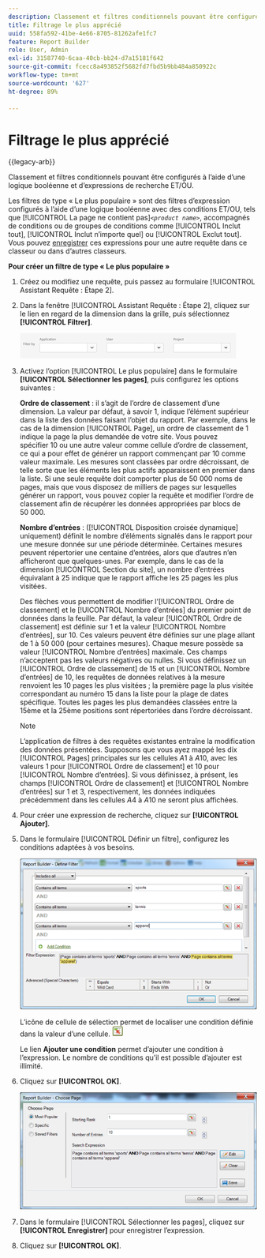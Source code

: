 ```yaml
---
description: Classement et filtres conditionnels pouvant être configurés à l’aide d’une logique booléenne et d’expressions de recherche ET/OU.
title: Filtrage le plus apprécié
uuid: 558fa592-41be-4e66-8705-81262afe1fc7
feature: Report Builder
role: User, Admin
exl-id: 31587740-6caa-40cb-bb24-d7a15181f642
source-git-commit: fcecc8a493852f5682fd7fbd5b9bb484a850922c
workflow-type: tm+mt
source-wordcount: '627'
ht-degree: 89%

---
```


# Filtrage le plus apprécié

{{legacy-arb}}

Classement et filtres conditionnels pouvant être configurés à l’aide d’une logique booléenne et d’expressions de recherche ET/OU.

Les filtres de type « Le plus populaire » sont des filtres d’expression configurés à l’aide d’une logique booléenne avec des conditions ET/OU, tels que [!UICONTROL La page ne contient pas &#x200B;]*`<product name>`*, accompagnés de conditions ou de groupes de conditions comme [!UICONTROL Inclut tout], [!UICONTROL Inclut n’importe quel] ou [!UICONTROL Exclut tout]. Vous pouvez [enregistrer](/help/analyze/legacy-report-builder/layout/c-filter-dimensions/saved-filters.md) ces expressions pour une autre requête dans ce classeur ou dans d’autres classeurs.

**Pour créer un filtre de type « Le plus populaire »**

1. Créez ou modifiez une requête, puis passez au formulaire [!UICONTROL Assistant Requête : Étape 2].

1. Dans la fenêtre [!UICONTROL Assistant Requête : Étape 2], cliquez sur le lien en regard de la dimension dans la grille, puis sélectionnez **[!UICONTROL Filtrer]**.

   ![Capture d&#39;écran montrant la boîte de dialogue Définir un filtre avec les options de filtrage par application, utilisateur et projet.](/help/admin/admin/assets/filter.png)

1. Activez l’option [!UICONTROL Le plus populaire] dans le formulaire **[!UICONTROL Sélectionner les pages]**, puis configurez les options suivantes :

   **Ordre de classement** : il s’agit de l’ordre de classement d’une dimension. La valeur par défaut, à savoir 1, indique l’élément supérieur dans la liste des données faisant l’objet du rapport. Par exemple, dans le cas de la dimension [!UICONTROL Page], un ordre de classement de 1 indique la page la plus demandée de votre site. Vous pouvez spécifier 10 ou une autre valeur comme cellule d’ordre de classement, ce qui a pour effet de générer un rapport commençant par 10 comme valeur maximale. Les mesures sont classées par ordre décroissant, de telle sorte que les éléments les plus actifs apparaissent en premier dans la liste. Si une seule requête doit comporter plus de 50 000 noms de pages, mais que vous disposez de milliers de pages sur lesquelles générer un rapport, vous pouvez copier la requête et modifier l’ordre de classement afin de récupérer les données appropriées par blocs de 50 000.

   **Nombre d’entrées** : ([!UICONTROL Disposition croisée dynamique] uniquement) définit le nombre d’éléments signalés dans le rapport pour une mesure donnée sur une période déterminée. Certaines mesures peuvent répertorier une centaine d’entrées, alors que d’autres n’en afficheront que quelques-unes. Par exemple, dans le cas de la dimension [!UICONTROL Section du site], un nombre d’entrées équivalant à 25 indique que le rapport affiche les 25 pages les plus visitées.

   Des flèches vous permettent de modifier l’[!UICONTROL Ordre de classement] et le [!UICONTROL Nombre d’entrées] du premier point de données dans la feuille. Par défaut, la valeur [!UICONTROL Ordre de classement] est définie sur 1 et la valeur [!UICONTROL Nombre d’entrées], sur 10. Ces valeurs peuvent être définies sur une plage allant de 1 à 50 000 (pour certaines mesures). Chaque mesure possède sa valeur [!UICONTROL Nombre d’entrées] maximale. Ces champs n’acceptent pas les valeurs négatives ou nulles. Si vous définissez un [!UICONTROL Ordre de classement] de 15 et un [!UICONTROL Nombre d’entrées] de 10, les requêtes de données relatives à la mesure renvoient les 10 pages les plus visitées ; la première page la plus visitée correspondant au numéro 15 dans la liste pour la plage de dates spécifique. Toutes les pages les plus demandées classées entre la 15ème et la 25ème positions sont répertoriées dans l’ordre décroissant.

   >[!NOTE]
   >
   >L’application de filtres à des requêtes existantes entraîne la modification des données présentées. Supposons que vous ayez mappé les dix [!UICONTROL Pages] principales sur les cellules $A$1 à $A$10, avec les valeurs 1 pour [!UICONTROL Ordre de classement] et 10 pour [!UICONTROL Nombre d’entrées]. Si vous définissez, à présent, les champs [!UICONTROL Ordre de classement] et [!UICONTROL Nombre d’entrées] sur 1 et 3, respectivement, les données indiquées précédemment dans les cellules $A$4 à $A$10 ne seront plus affichées.

1. Pour créer une expression de recherche, cliquez sur **[!UICONTROL Ajouter]**.

1. Dans le formulaire [!UICONTROL Définir un filtre], configurez les conditions adaptées à vos besoins.


   ![Capture d&#39;écran montrant la boîte de dialogue Définir un filtre.](assets/expressions_define_filter.png)

   L’icône de cellule de sélection permet de localiser une condition définie dans la valeur d’une cellule. ![Icône de cellule de sélection.](assets/select_cell_icon.png)

   Le lien **Ajouter une condition** permet d’ajouter une condition à l’expression. Le nombre de conditions qu’il est possible d’ajouter est illimité.

1. Cliquez sur **[!UICONTROL OK]**.

   ![Capture d&#39;écran de la boîte de dialogue Définir un filtre avec le bouton OK en bas à droite.](assets/choose_page_02.png)

1. Dans le formulaire [!UICONTROL Sélectionner les pages], cliquez sur **[!UICONTROL Enregistrer]** pour enregistrer l’expression.
1. Cliquez sur **[!UICONTROL OK]**.

